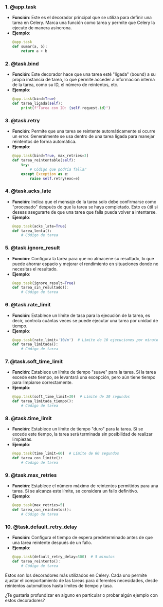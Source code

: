 
### 1. **@app.task**
   - **Función**: Este es el decorador principal que se utiliza para definir una tarea en Celery. Marca una función como tarea y permite que Celery la ejecute de manera asíncrona.
   - **Ejemplo**:
     ```python
     @app.task
     def sumar(a, b):
         return a + b
     ```

### 2. **@task.bind**
   - **Función**: Este decorador hace que una tarea esté "ligada" (bound) a su propia instancia de tarea, lo que permite acceder a información interna de la tarea, como su ID, el número de reintentos, etc.
   - **Ejemplo**:
     ```python
     @app.task(bind=True)
     def tarea_ligada(self):
         print(f"Tarea con ID: {self.request.id}")
     ```

### 3. **@task.retry**
   - **Función**: Permite que una tarea se reintente automáticamente si ocurre un error. Generalmente se usa dentro de una tarea ligada para manejar reintentos de forma automática.
   - **Ejemplo**:
     ```python
     @app.task(bind=True, max_retries=3)
     def tarea_reintentable(self):
         try:
             # Código que podría fallar
         except Exception as e:
             raise self.retry(exc=e)
     ```

### 4. **@task.acks_late**
   - **Función**: Indica que el mensaje de la tarea solo debe confirmarse como "procesado" después de que la tarea se haya completado. Esto es útil si deseas asegurarte de que una tarea que falla pueda volver a intentarse.
   - **Ejemplo**:
     ```python
     @app.task(acks_late=True)
     def tarea_lenta():
         # Código de tarea
     ```

### 5. **@task.ignore_result**
   - **Función**: Configura la tarea para que no almacene su resultado, lo que puede ahorrar espacio y mejorar el rendimiento en situaciones donde no necesitas el resultado.
   - **Ejemplo**:
     ```python
     @app.task(ignore_result=True)
     def tarea_sin_resultado():
         # Código de tarea
     ```

### 6. **@task.rate_limit**
   - **Función**: Establece un límite de tasa para la ejecución de la tarea, es decir, controla cuántas veces se puede ejecutar una tarea por unidad de tiempo.
   - **Ejemplo**:
     ```python
     @app.task(rate_limit='10/m')  # Límite de 10 ejecuciones por minuto
     def tarea_limitada():
         # Código de tarea
     ```

### 7. **@task.soft_time_limit**
   - **Función**: Establece un límite de tiempo "suave" para la tarea. Si la tarea excede este tiempo, se levantará una excepción, pero aún tiene tiempo para limpiarse correctamente.
   - **Ejemplo**:
     ```python
     @app.task(soft_time_limit=30)  # Límite de 30 segundos
     def tarea_limitada_tiempo():
         # Código de tarea
     ```

### 8. **@task.time_limit**
   - **Función**: Establece un límite de tiempo "duro" para la tarea. Si se excede este tiempo, la tarea será terminada sin posibilidad de realizar limpiezas.
   - **Ejemplo**:
     ```python
     @app.task(time_limit=60)  # Límite de 60 segundos
     def tarea_con_limite():
         # Código de tarea
     ```

### 9. **@task.max_retries**
   - **Función**: Establece el número máximo de reintentos permitidos para una tarea. Si se alcanza este límite, se considera un fallo definitivo.
   - **Ejemplo**:
     ```python
     @app.task(max_retries=5)
     def tarea_con_reintentos():
         # Código de tarea
     ```

### 10. **@task.default_retry_delay**
   - **Función**: Configura el tiempo de espera predeterminado antes de que una tarea reintente después de un fallo.
   - **Ejemplo**:
     ```python
     @app.task(default_retry_delay=300)  # 5 minutos
     def tarea_reintento():
         # Código de tarea
     ```

Estos son los decoradores más utilizados en Celery. Cada uno permite ajustar el comportamiento de las tareas para diferentes necesidades, desde reintentos automáticos hasta límites de tiempo y tasa.

¿Te gustaría profundizar en alguno en particular o probar algún ejemplo con estos decoradores?
